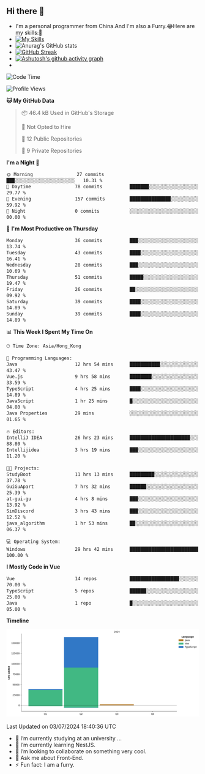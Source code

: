 ## Hi there 👋
- I'm a personal programmer from China.And I'm also a Furry.😂Here are my skills:🤔
- [![My Skills](https://skillicons.dev/icons?i=js,html,css,vue,typescript,java,golang)](https://skillicons.dev)
- ![Anurag's GitHub stats](https://github-readme-stats.vercel.app/api?username=FluffyChi-Xing&count_private=true&show_icons=true&theme=radical)
- [![GitHub Streak](https://streak-stats.demolab.com/?user=FluffyChi-Xing)](https://git.io/streak-stats)
- [![Ashutosh's github activity graph](https://github-readme-activity-graph.vercel.app/graph?username=FluffyChi-Xing&theme=github-compact)](https://github.com/ashutosh00710/github-readme-activity-graph)
- <!--START_SECTION:waka-->
![Code Time](http://img.shields.io/badge/Code%20Time-53%20hrs%2058%20mins-blue)

![Profile Views](http://img.shields.io/badge/Profile%20Views-3-blue)

**🐱 My GitHub Data** 

> 📦 46.4 kB Used in GitHub's Storage 
 > 
> 🚫 Not Opted to Hire
 > 
> 📜 12 Public Repositories 
 > 
> 🔑 9 Private Repositories 
 > 
**I'm a Night 🦉** 

```text
🌞 Morning                27 commits          ███░░░░░░░░░░░░░░░░░░░░░░   10.31 % 
🌆 Daytime                78 commits          ███████░░░░░░░░░░░░░░░░░░   29.77 % 
🌃 Evening                157 commits         ███████████████░░░░░░░░░░   59.92 % 
🌙 Night                  0 commits           ░░░░░░░░░░░░░░░░░░░░░░░░░   00.00 % 
```
📅 **I'm Most Productive on Thursday** 

```text
Monday                   36 commits          ███░░░░░░░░░░░░░░░░░░░░░░   13.74 % 
Tuesday                  43 commits          ████░░░░░░░░░░░░░░░░░░░░░   16.41 % 
Wednesday                28 commits          ███░░░░░░░░░░░░░░░░░░░░░░   10.69 % 
Thursday                 51 commits          █████░░░░░░░░░░░░░░░░░░░░   19.47 % 
Friday                   26 commits          ██░░░░░░░░░░░░░░░░░░░░░░░   09.92 % 
Saturday                 39 commits          ████░░░░░░░░░░░░░░░░░░░░░   14.89 % 
Sunday                   39 commits          ████░░░░░░░░░░░░░░░░░░░░░   14.89 % 
```


📊 **This Week I Spent My Time On** 

```text
🕑︎ Time Zone: Asia/Hong_Kong

💬 Programming Languages: 
Java                     12 hrs 54 mins      ███████████░░░░░░░░░░░░░░   43.47 % 
Vue.js                   9 hrs 58 mins       ████████░░░░░░░░░░░░░░░░░   33.59 % 
TypeScript               4 hrs 25 mins       ████░░░░░░░░░░░░░░░░░░░░░   14.89 % 
JavaScript               1 hr 25 mins        █░░░░░░░░░░░░░░░░░░░░░░░░   04.80 % 
Java Properties          29 mins             ░░░░░░░░░░░░░░░░░░░░░░░░░   01.65 % 

🔥 Editors: 
IntelliJ IDEA            26 hrs 23 mins      ██████████████████████░░░   88.80 % 
Intellijidea             3 hrs 19 mins       ███░░░░░░░░░░░░░░░░░░░░░░   11.20 % 

🐱‍💻 Projects: 
StudyBoot                11 hrs 13 mins      █████████░░░░░░░░░░░░░░░░   37.78 % 
GuiGuApart               7 hrs 32 mins       ██████░░░░░░░░░░░░░░░░░░░   25.39 % 
at-gui-gu                4 hrs 8 mins        ███░░░░░░░░░░░░░░░░░░░░░░   13.92 % 
SimDiscord               3 hrs 43 mins       ███░░░░░░░░░░░░░░░░░░░░░░   12.52 % 
java_algorithm           1 hr 53 mins        ██░░░░░░░░░░░░░░░░░░░░░░░   06.37 % 

💻 Operating System: 
Windows                  29 hrs 42 mins      █████████████████████████   100.00 % 
```

**I Mostly Code in Vue** 

```text
Vue                      14 repos            ██████████████████░░░░░░░   70.00 % 
TypeScript               5 repos             ██████░░░░░░░░░░░░░░░░░░░   25.00 % 
Java                     1 repo              █░░░░░░░░░░░░░░░░░░░░░░░░   05.00 % 
```



**Timeline**

![Lines of Code chart](https://raw.githubusercontent.com/FluffyChi-Xing/FluffyChi-Xing/main/assets/bar_graph.png)


 Last Updated on 03/07/2024 18:40:36 UTC
<!--END_SECTION:waka-->
- 🔭 I’m currently studying at an university ...
- 🌱 I’m currently learning NestJS.
- 👯 I’m looking to collaborate on something very cool.
- 💬 Ask me about Front-End.
- ⚡ Fun fact: I am a furry.
